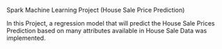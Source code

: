 Spark Machine Learning Project (House Sale Price Prediction)

In this Project, a regression model that will predict the House Sale Prices Prediction based on many attributes available in House Sale Data was implemented.
